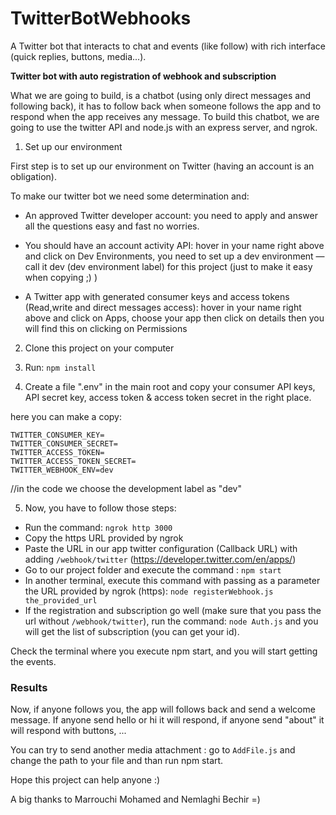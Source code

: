 # TwitterBotWebhooks

A Twitter bot that interacts to chat and events (like follow) with rich interface (quick replies, buttons, media...).

**Twitter bot with auto registration of webhook and subscription**
 
What we are going to build, is a chatbot (using only direct messages and following back),
it has to follow back when someone follows the app and to respond when the app receives any message.
To build this chatbot, we are going to use the twitter API and node.js with an express server, and ngrok.
 
1. Set up our environment 
 
First step is to set up our environment on Twitter (having an account is an obligation).

To make our twitter bot we need some determination and:

* An approved Twitter developer account: you need to apply and answer all the questions easy and fast no worries.

* You should have an account activity API: hover in your name right above and click on Dev Environments, 
you need to set up a dev environment — call it dev (dev environment label) for this project (just to make it easy when copying ;) ) 

* A Twitter app with generated consumer keys and access tokens (Read,write and direct messages access): 
hover in your name right above and click on Apps, choose your app then click on details then you will find this on clicking on Permissions 

2. Clone this project on your computer

3. Run: `npm install`

4. Create a file ".env" in the main root and copy your consumer API keys, API secret key, access token & access token secret in the right place. 

here you can make a copy: 

```
TWITTER_CONSUMER_KEY=
TWITTER_CONSUMER_SECRET=
TWITTER_ACCESS_TOKEN=
TWITTER_ACCESS_TOKEN_SECRET=
TWITTER_WEBHOOK_ENV=dev
```

//in the code we choose the development label as "dev"

5. Now, you have to follow those steps: 
 
* Run the command: `ngrok http 3000`
* Copy the https URL provided by ngrok 
* Paste the URL in our app twitter configuration (Callback URL) with adding `/webhook/twitter` (https://developer.twitter.com/en/apps/)
* Go to our project folder and execute the command : `npm start`
* In another terminal, execute this command with passing as a parameter the URL provided by ngrok (https): `node registerWebhook.js the_provided_url`
* If the registration and subscription go well (make sure that you pass the url without `/webhook/twitter`), run the command: `node Auth.js` and you will get the list of subscription (you can get your id).

Check the terminal where you execute npm start, and you will start getting the events.

### Results

Now, if anyone follows you, the app will follows back and send a welcome message. 
If anyone send hello or hi it will respond, if anyone send "about" it will respond with buttons, ...

You can try to send another media attachment : go to `AddFile.js` and change the path to your file and than run npm start.

Hope this project can help anyone :)

A big thanks to Marrouchi Mohamed and Nemlaghi Bechir =) 
